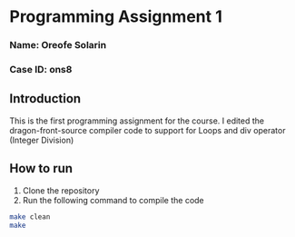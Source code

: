 # Programming Assignment 1


### Name: Oreofe Solarin
### Case ID: ons8

## Introduction
This is the first programming assignment for the course. I edited the dragon-front-source  compiler code to support for Loops and div operator (Integer Division)

## How to run
1. Clone the repository
2. Run the following command to compile the code
```bash 
make clean
make
```
